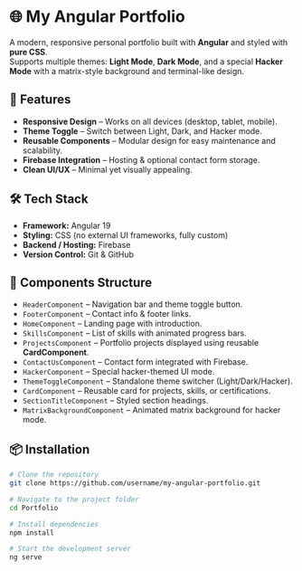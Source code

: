 # 🌐 My Angular Portfolio

A modern, responsive personal portfolio built with **Angular** and styled with **pure CSS**.  
Supports multiple themes: **Light Mode**, **Dark Mode**, and a special **Hacker Mode** with a matrix-style background and terminal-like design.

## 🚀 Features
- **Responsive Design** – Works on all devices (desktop, tablet, mobile).
- **Theme Toggle** – Switch between Light, Dark, and Hacker mode.
- **Reusable Components** – Modular design for easy maintenance and scalability.
- **Firebase Integration** – Hosting & optional contact form storage.
- **Clean UI/UX** – Minimal yet visually appealing.

## 🛠 Tech Stack
- **Framework:** Angular 19
- **Styling:** CSS (no external UI frameworks, fully custom)
- **Backend / Hosting:** Firebase
- **Version Control:** Git & GitHub

## 📂 Components Structure
- `HeaderComponent` – Navigation bar and theme toggle button.
- `FooterComponent` – Contact info & footer links.
- `HomeComponent` – Landing page with introduction.
- `SkillsComponent` – List of skills with animated progress bars.
- `ProjectsComponent` – Portfolio projects displayed using reusable **CardComponent**.
- `ContactUsComponent` – Contact form integrated with Firebase.
- `HackerComponent` – Special hacker-themed UI mode.
- `ThemeToggleComponent` – Standalone theme switcher (Light/Dark/Hacker).
- `CardComponent` – Reusable card for projects, skills, or certifications.
- `SectionTitleComponent` – Styled section headings.
- `MatrixBackgroundComponent` – Animated matrix background for hacker mode.

## 📦 Installation
```bash
# Clone the repository
git clone https://github.com/username/my-angular-portfolio.git

# Navigate to the project folder
cd Portfolio

# Install dependencies
npm install

# Start the development server
ng serve
